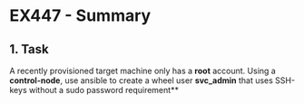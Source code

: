 # EX447 - Summary

## 1. Task 
A recently provisioned target machine only has a **root** account. Using a **control-node**, use ansible to create a wheel user **svc_admin** that uses SSH-keys without a sudo password requirement**
